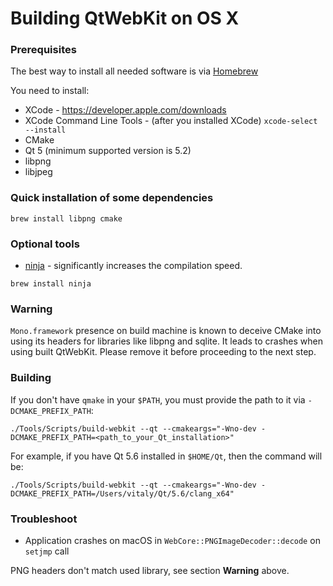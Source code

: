 # Building QtWebKit on OS X

### Prerequisites

The best way to install all needed software is via [Homebrew](http://brew.sh)

You need to install:
* XCode - https://developer.apple.com/downloads
* XCode Command Line Tools - (after you installed XCode) `xcode-select --install`
* CMake
* Qt 5 (minimum supported version is 5.2)
* libpng
* libjpeg

### Quick installation of some dependencies
```
brew install libpng cmake
```
### Optional tools

* [ninja](https://ninja-build.org) - significantly increases the compilation speed.
```
brew install ninja
```

### Warning

`Mono.framework` presence on build machine is known to deceive CMake into using its headers for libraries like libpng and sqlite. It leads to crashes when using built QtWebKit. Please remove it before proceeding to the next step.

### Building

If you don't have `qmake` in your `$PATH`, you must provide the path to it via `-DCMAKE_PREFIX_PATH`:

```
./Tools/Scripts/build-webkit --qt --cmakeargs="-Wno-dev -DCMAKE_PREFIX_PATH=<path_to_your_Qt_installation>"
```

For example, if you have Qt 5.6 installed in `$HOME/Qt`, then the command will be:
```
./Tools/Scripts/build-webkit --qt --cmakeargs="-Wno-dev -DCMAKE_PREFIX_PATH=/Users/vitaly/Qt/5.6/clang_x64"
```

### Troubleshoot

* Application crashes on macOS in `WebCore::PNGImageDecoder::decode` on `setjmp` call

PNG headers don't match used library, see section **Warning** above.